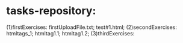 # tasks-repository:
(1)firstExercises: firstUploadFile.txt; test#1.html;
(2)secondExercises: htmltags_1; htmltag1.1; htmltag1.2;
(3)thirdExercises: 
